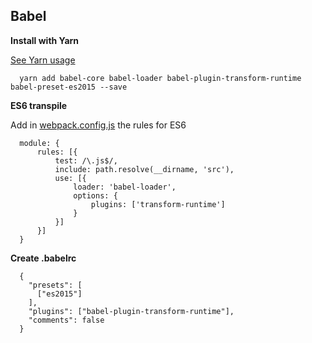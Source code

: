 ## Babel ##

**Install with Yarn**

 [See Yarn usage](doc/yarn.md)

      yarn add babel-core babel-loader babel-plugin-transform-runtime babel-preset-es2015 --save
      
**ES6 transpile**
      
Add in [webpack.config.js](doc/webpack.md) the rules for ES6 
      
      module: {
          rules: [{
              test: /\.js$/,
              include: path.resolve(__dirname, 'src'),
              use: [{
                  loader: 'babel-loader',
                  options: {
                      plugins: ['transform-runtime']
                  }
              }]
          }]
      }
      
**Create .babelrc**
          
      {
        "presets": [
          ["es2015"]
        ],
        "plugins": ["babel-plugin-transform-runtime"],
        "comments": false
      }
      
      
      